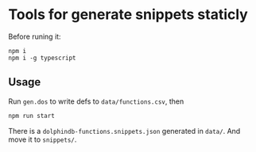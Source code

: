 # Tools for generate snippets staticly


Before runing it:
```
npm i
npm i -g typescript
```

## Usage

Run `gen.dos` to write defs to `data/functions.csv`, then

```sh
npm run start
```

There is a `dolphindb-functions.snippets.json` generated in `data/`. And move it to `snippets/`.